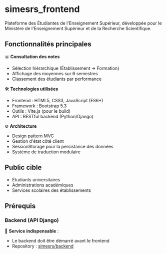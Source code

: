 # simesrs_frontend
Plateforme des Étudiantes de l'Enseignement Supérieur, développée pour le Ministère de l'Enseignement Supérieur et de la Recherche Scientifique.

## Fonctionnalités principales

📊 **Consultation des notes**  
- Sélection hiérarchique (Établissement → Formation)  
- Affichage des moyennes sur 6 semestres  
- Classement des étudiants par performance  

🛠 **Technologies utilisées**  
- Frontend : HTML5, CSS3, JavaScript (ES6+)  
- Framework : Bootstrap 5.3  
- Outils : Vite.js (pour le build)  
- API : RESTful backend (Python/Django)  

⚙️ **Architecture**  
- Design pattern MVC  
- Gestion d'état côté client  
- SessionStorage pour la persistance des données  
- Système de traduction modulaire  

## Public cible
- Étudiants universitaires  
- Administrations académiques  
- Services scolaires des établissements  



## Prérequis
### Backend (API Django)
🚀 **Service indispensable** :  
- Le backend doit être démarré avant le frontend  
- Repository : [simesrs/backend](https://github.com/binorassocies/simesrs.git)  


